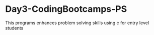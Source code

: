 # Day3-CodingBootcamps-PS
This programs enhances problem solving skills using c for entry level students 
